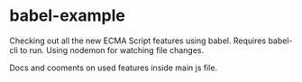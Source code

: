 # babel-example

Checking out all the new ECMA Script features using babel.
Requires babel-cli to run.
Using nodemon for watching file changes.

Docs and cooments on used features inside main js file.
